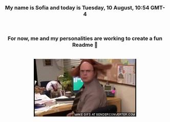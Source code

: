 


<div align="center">
<h3 >My name is Sofia and today is Tuesday, 10 August, 10:54 GMT-4</h3><br>
<h3 >For now, me and my personalities are working to create a fun Readme 👋
</h3><br>
<img src='img/dwight.gif' alt='working...'/>
</div>
